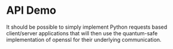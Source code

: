 # API Demo

It should be possible to simply implement Python requests based client/server applications that will then use the quantum-safe implementation of openssl for their underlying communication.
